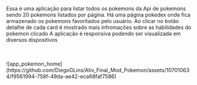 Essa é uma aplicação para listar todos os pokemons da Api de pokemons sendo 20 pokemons listados por página.
Há uma página pokedex onde fica armazenado os pokemons favoritados pelo usuário. Ao clicar no botão detalhe de cada card é mostrado mais infromações sobre as habilidades do pokemon clicado
A aplicação é responsiva podendo ser visualizada em diversos dispositivos

<br/>
<br/>
![app_pokemon_home](https://github.com/DiegoGLins/Ativ_Final_Mod_Pokemon/assets/107010634/f9561994-758f-49da-ae42-eca68faf7586)

<br/>
<br/>


<br/>
<br/>

